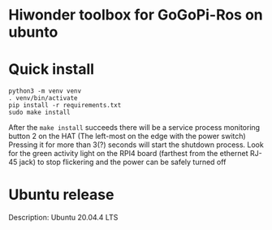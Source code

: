 #  Hiwonder toolbox for GoGoPi-Ros on ubunto

# Quick install 

    python3 -m venv venv
    . venv/bin/activate
    pip install -r requirements.txt
    sudo make install

After the ```make install``` succeeds there will be a service process
monitoring button 2 on the HAT (The left-most on the edge with the
power switch)  Pressing it for more than 3(?) seconds will start the
shutdown process.  Look for the green activity light on the RPI4 board
(farthest from the ethernet RJ-45 jack) to stop flickering and the power
can be safely turned off


# Ubuntu release
Description:	Ubuntu 20.04.4 LTS



